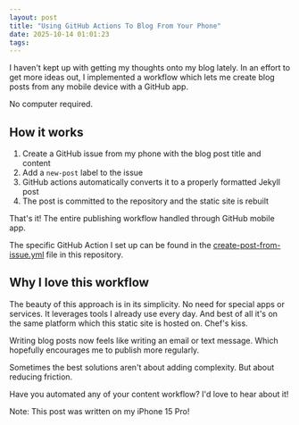 ```yaml
---
layout: post
title: "Using GitHub Actions To Blog From Your Phone"
date: 2025-10-14 01:01:23
tags: 
---
```


I haven't kept up with getting my thoughts onto my blog lately. In an effort to get more ideas out, I implemented a workflow which lets me create blog posts from any mobile device with a GitHub app. 

No computer required.

## How it works

1. Create a GitHub issue from my phone with the blog post title and content
2. Add a `new-post` label to the issue
3. GitHub actions automatically converts it to a properly formatted Jekyll post
4. The post is committed to the repository and the static site is rebuilt

That's it! The entire publishing workflow handled through GitHub mobile app.

The specific GitHub Action I set up can be found in the [create-post-from-issue.yml](.github/workflows/create-post-from-issue.yml) file in this repository. 

## Why I love this workflow

The beauty of this approach is in its simplicity. No need for special apps or services. It leverages tools I already use every day. And best of all it's on the same platform which this static site is hosted on. Chef's kiss. 

Writing blog posts now feels like writing an email or text message. Which hopefully encourages me to publish more regularly.

Sometimes the best solutions aren't about adding complexity. But about reducing friction.

Have you automated any of your content workflow? I'd love to hear about it!

Note: This post was written on my iPhone 15 Pro!
